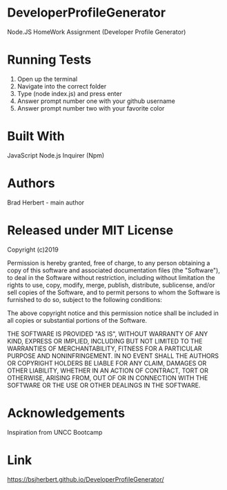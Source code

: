 # DeveloperProfileGenerator
Node.JS HomeWork Assignment (Developer Profile Generator)

# Running Tests
1. Open up the terminal
2. Navigate into the correct folder
3. Type (node index.js) and press enter
4. Answer prompt number one with your github username
5. Answer prompt number two with your favorite color

# Built With
JavaScript
Node.js
Inquirer (Npm)

# Authors
Brad Herbert - main author

# Released under MIT License

Copyright (c)2019

Permission is hereby granted, free of charge, to any person obtaining a copy of this software and associated documentation files (the "Software"), to deal in the Software without restriction, including without limitation the rights to use, copy, modify, merge, publish, distribute, sublicense, and/or sell copies of the Software, and to permit persons to whom the Software is furnished to do so, subject to the following conditions:

The above copyright notice and this permission notice shall be included in all copies or substantial portions of the Software.

THE SOFTWARE IS PROVIDED "AS IS", WITHOUT WARRANTY OF ANY KIND, EXPRESS OR IMPLIED, INCLUDING BUT NOT LIMITED TO THE WARRANTIES OF MERCHANTABILITY, FITNESS FOR A PARTICULAR PURPOSE AND NONINFRINGEMENT. IN NO EVENT SHALL THE AUTHORS OR COPYRIGHT HOLDERS BE LIABLE FOR ANY CLAIM, DAMAGES OR OTHER LIABILITY, WHETHER IN AN ACTION OF CONTRACT, TORT OR OTHERWISE, ARISING FROM, OUT OF OR IN CONNECTION WITH THE SOFTWARE OR THE USE OR OTHER DEALINGS IN THE SOFTWARE.

# Acknowledgements
Inspiration from UNCC Bootcamp

# Link

https://bsjherbert.github.io/DeveloperProfileGenerator/